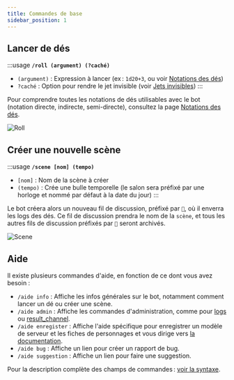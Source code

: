```yaml
---
title: Commandes de base
sidebar_position: 1
---
```


## Lancer de dés

:::usage
**`/roll (argument) (?caché)`**
- `(argument)` : Expression à lancer (ex : `1d20+3`, ou voir [Notations des dés](./message.md))
- `?caché` : Option pour rendre le jet invisible (voir [Jets invisibles](../config/threads.md#jets-invisibles))
:::

Pour comprendre toutes les notations de dés utilisables avec le bot (notation directe, indirecte, semi-directe), consultez la page [Notations des dés](./message.md).

![Roll](/assets/rolls/slash-commands.gif)

## Créer une nouvelle scène

:::usage
**`/scene [nom] (tempo)`**
- `[nom]` : Nom de la scène à créer
- `(tempo)` : Crée une bulle temporelle (le salon sera préfixé par une horloge et nommé par défaut à la date du jour)
:::

Le bot créera alors un nouveau fil de discussion, préfixé par `🎲`, où il enverra les logs des dés. Ce fil de discussion prendra le nom de la `scène`, et tous les autres fils de discussion préfixés par `🎲` seront archivés.

![Scene](/assets/rolls/scene.gif)

## Aide

Il existe plusieurs commandes d'aide, en fonction de ce dont vous avez besoin :
- `/aide info` : Affiche les infos générales sur le bot, notamment comment lancer un dé ou créer une scène.
- `/aide admin` : Affiche les commandes d'administration, comme pour [logs](../config/logs.md#journalisation-des-modifications-et-des-erreurs--config-logs) ou [result_channel](../config/logs.md#sauvegarde-des-résultats-result_channel).
- `/aide enregister` : Affiche l'aide spécifique pour enregistrer un modèle de serveur et les fiches de personnages et vous dirige vers [la documentation](../sheet/model/index.md).
- `/aide bug` : Affiche un lien pour créer un rapport de bug.
- `/aide suggestion` : Affiche un lien pour faire une suggestion.

Pour la description complète des champs de commandes : [voir la syntaxe](../introduction/format.md).